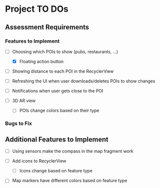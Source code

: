 # Project TO DOs

## Assessment Requirements

### Features to Implement

- [ ] Choosing which POIs to show (pubs, restaurants, ...)
    - [x] Floating action button

- [ ] Showing distance to each POI in the RecyclerView

- [ ] Refreshing the UI when user downloads/deletes POIs to show changes

- [ ] Notifications when user gets close to the POI

- [ ] 3D AR view
    - [ ] POIs change colors based on their type

### Bugs to Fix

## Additional Features to Implement

- [ ] Using sensors make the compass in the map fragment work

- [ ] Add icons to RecyclerView
    - [ ] Icons change based on feature type

- [ ] Map markers have different colors based on feature type